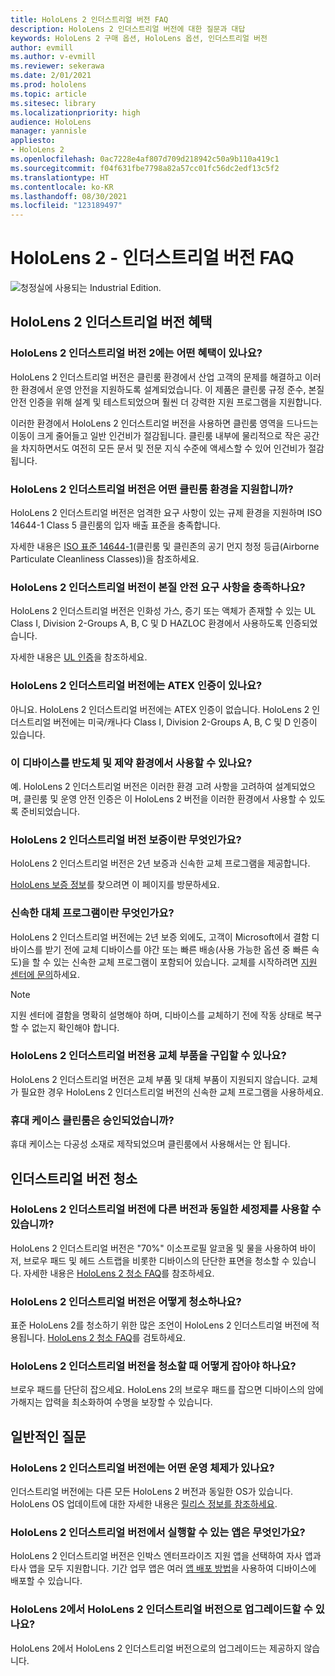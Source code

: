 ```yaml
---
title: HoloLens 2 인더스트리얼 버전 FAQ
description: HoloLens 2 인더스트리얼 버전에 대한 질문과 대답
keywords: HoloLens 2 구매 옵션, HoloLens 옵션, 인더스트리얼 버전
author: evmill
ms.author: v-evmill
ms.reviewer: sekerawa
ms.date: 2/01/2021
ms.prod: hololens
ms.topic: article
ms.sitesec: library
ms.localizationpriority: high
audience: HoloLens
manager: yannisle
appliesto:
- HoloLens 2
ms.openlocfilehash: 0ac7228e4af807d709d218942c50a9b110a419c1
ms.sourcegitcommit: f04f631fbe7798a82a57cc01fc56dc2edf13c5f2
ms.translationtype: HT
ms.contentlocale: ko-KR
ms.lasthandoff: 08/30/2021
ms.locfileid: "123189497"
---
```

# <a name="hololens-2---industrial-edition-faq"></a>HoloLens 2 - 인더스트리얼 버전 FAQ

![청정실에 사용되는 Industrial Edition.](./images/industrial-sku-with-remote-assist.png)

## <a name="hololens-2-industrial-edition-benefits"></a>HoloLens 2 인더스트리얼 버전 혜택

### <a name="what-benefits-does-hololens-2-industrial-edition-2-include"></a>HoloLens 2 인더스트리얼 버전 2에는 어떤 혜택이 있나요?

HoloLens 2 인더스트리얼 버전은 클린룸 환경에서 산업 고객의 문제를 해결하고 이러한 환경에서 운영 안전을 지원하도록 설계되었습니다. 이 제품은 클린룸 규정 준수, 본질 안전 인증을 위해 설계 및 테스트되었으며 훨씬 더 강력한 지원 프로그램을 지원합니다.

이러한 환경에서 HoloLens 2 인더스트리얼 버전을 사용하면 클린룸 영역을 드나드는 이동이 크게 줄어들고 일반 인건비가 절감됩니다. 클린룸 내부에 물리적으로 작은 공간을 차지하면서도 여전히 모든 문서 및 전문 지식 수준에 액세스할 수 있어 인건비가 절감됩니다.

### <a name="what-clean-room-environments-does-hololens-2-industrial-edition-support"></a>HoloLens 2 인더스트리얼 버전은 어떤 클린룸 환경을 지원합니까?

HoloLens 2 인더스트리얼 버전은 엄격한 요구 사항이 있는 규제 환경을 지원하며 ISO 14644-1 Class 5 클린룸의 입자 배출 표준을 충족합니다.

자세한 내용은 [ISO 표준 14644-1](https://www.iso.org/standard/53394.html)(클린룸 및 클린존의 공기 먼지 청정 등급(Airborne Particulate Cleanliness Classes))을 참조하세요.

### <a name="does-hololens-2-industrial-edition-meet-requirements-for-intrinsic-safety"></a>HoloLens 2 인더스트리얼 버전이 본질 안전 요구 사항을 충족하나요?

HoloLens 2 인더스트리얼 버전은 인화성 가스, 증기 또는 액체가 존재할 수 있는 UL Class I, Division 2-Groups A, B, C 및 D HAZLOC 환경에서 사용하도록 인증되었습니다.

자세한 내용은 [UL 인증](https://www.ul.com/services/ul-and-c-ul-hazardous-areas-certification-north-america?csrf-token=CIwNZNlR4XbisJF39I8yWnWX9wX4WFoz&amp;Search=UL+Class+I%2C+Dev+2+&amp;search-submit=Search)을 참조하세요.

### <a name="does-the-hololens-2-industrial-edition-hold-an-atex-certification"></a>HoloLens 2 인더스트리얼 버전에는 ATEX 인증이 있나요?

아니요. HoloLens 2 인더스트리얼 버전에는 ATEX 인증이 없습니다. HoloLens 2 인더스트리얼 버전에는 미국/캐나다 Class I, Division 2-Groups A, B, C 및 D 인증이 있습니다.

### <a name="can-the-device-be-used-in-semiconductor-and-pharmaceutical-environments"></a>이 디바이스를 반도체 및 제약 환경에서 사용할 수 있나요?

예. HoloLens 2 인더스트리얼 버전은 이러한 환경 고려 사항을 고려하여 설계되었으며, 클린룸 및 운영 안전 인증은 이 HoloLens 2 버전을 이러한 환경에서 사용할 수 있도록 준비되었습니다.

### <a name="what-is-the-hololens-2-industrial-edition-warranty"></a>HoloLens 2 인더스트리얼 버전 보증이란 무엇인가요?

HoloLens 2 인더스트리얼 버전은 2년 보증과 신속한 교체 프로그램을 제공합니다.

[HoloLens 보증 정보](https://support.microsoft.com/warranty)를 찾으려면 이 페이지를 방문하세요.

### <a name="what39s-the-rapid-replacement-program"></a>신속한 대체 프로그램이란 무엇인가요?

HoloLens 2 인더스트리얼 버전에는 2년 보증 외에도, 고객이 Microsoft에서 결함 디바이스를 받기 전에 교체 디바이스를 야간 또는 빠른 배송(사용 가능한 옵션 중 빠른 속도)을 할 수 있는 신속한 교체 프로그램이 포함되어 있습니다. 교체를 시작하려면 [지원 센터에 문의](https://aka.ms/hololenssupport)하세요.

> [!NOTE]
> 지원 센터에 결함을 명확히 설명해야 하며, 디바이스를 교체하기 전에 작동 상태로 복구할 수 없는지 확인해야 합니다.

### <a name="can-i-purchase-replacement-parts-for-hololens-2-industrial-edition"></a>HoloLens 2 인더스트리얼 버전용 교체 부품을 구입할 수 있나요?

HoloLens 2 인더스트리얼 버전은 교체 부품 및 대체 부품이 지원되지 않습니다. 교체가 필요한 경우 HoloLens 2 인더스트리얼 버전의 신속한 교체 프로그램을 사용하세요.

### <a name="is-the-carrying-case-clean-room-approved"></a>휴대 케이스 클린룸은 승인되었습니까?

휴대 케이스는 다공성 소재로 제작되었으며 클린룸에서 사용해서는 안 됩니다.

## <a name="cleaning-the-industrial-edition"></a>인더스트리얼 버전 청소

### <a name="can-i-use-the-same-cleaning-materials-for-hololens-2-industrial-edition-as-the-other-editions"></a>HoloLens 2 인더스트리얼 버전에 다른 버전과 동일한 세정제를 사용할 수 있습니까?

HoloLens 2 인더스트리얼 버전은 &quot;70%&quot; 이소프로필 알코올 및 물을 사용하여 바이저, 브로우 패드 및 헤드 스트랩을 비롯한 디바이스의 단단한 표면을 청소할 수 있습니다. 자세한 내용은 [HoloLens 2 청소 FAQ](/hololens/hololens2-maintenance)를 참조하세요.

### <a name="how-do-i-clean-hololens-2-industrial-edition"></a>HoloLens 2 인더스트리얼 버전은 어떻게 청소하나요?

표준 HoloLens 2를 청소하기 위한 많은 조언이 HoloLens 2 인더스트리얼 버전에 적용됩니다. [HoloLens 2 청소 FAQ](/hololens/hololens2-maintenance)를 검토하세요.

### <a name="how-should-i-hold-hololens-2-industrial-edition-when-cleaning-it"></a>HoloLens 2 인더스트리얼 버전을 청소할 때 어떻게 잡아야 하나요?

브로우 패드를 단단히 잡으세요. HoloLens 2의 브로우 패드를 잡으면 디바이스의 암에 가해지는 압력을 최소화하여 수명을 보장할 수 있습니다.

## <a name="general-questions"></a>일반적인 질문

### <a name="what-operating-system-does-the-hololens-2-industrial-edition-have"></a>HoloLens 2 인더스트리얼 버전에는 어떤 운영 체제가 있나요?

인더스트리얼 버전에는 다른 모든 HoloLens 2 버전과 동일한 OS가 있습니다. HoloLens OS 업데이트에 대한 자세한 내용은 [릴리스 정보를 참조하세요](hololens-release-notes.md).

### <a name="what-apps-can-run-on-the-hololens-2-industrial-edition"></a>HoloLens 2 인더스트리얼 버전에서 실행할 수 있는 앱은 무엇인가요?

HoloLens 2 인더스트리얼 버전은 인박스 엔터프라이즈 지원 앱을 선택하여 자사 앱과 타사 앱을 모두 지원합니다. 기간 업무 앱은 여러 [앱 배포 방법](/hololens/app-deploy-overview)을 사용하여 디바이스에 배포할 수 있습니다.

### <a name="can-i-upgrade-from-hololens-2-to-hololens-2-industrial-edition"></a>HoloLens 2에서 HoloLens 2 인더스트리얼 버전으로 업그레이드할 수 있나요?

HoloLens 2에서 HoloLens 2 인더스트리얼 버전으로의 업그레이드는 제공하지 않습니다.
